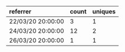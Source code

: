 | referrer          | count | uniques |
| :---------------- | :---- | :------ |
| 22/03/20 20:00:00 | 3     | 1       |
| 24/03/20 20:00:00 | 12    | 2       |
| 26/03/20 20:00:00 | 1     | 1       |